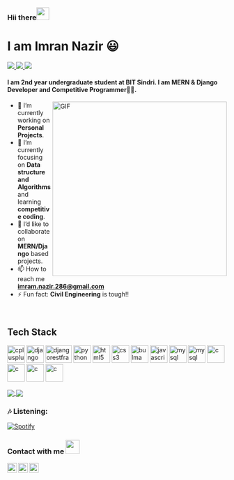 <h3>Hii there<img src="https://github.com/TheDudeThatCode/TheDudeThatCode/blob/master/Assets/Hi.gif" width="29px"></h3>
<h1>I am Imran Nazir 😃</h1>

<a href="https://github.com/the-cross-art">
  <img src="https://img.shields.io/badge/@imran-30302f?style=flat&logo=github"/>
</a>
<a href="https://www.instagram.com/_its.imran__/">
  <img src="https://img.shields.io/badge/@imran-30302f?style=flat&logo=instagram"/>
</a>
<a href="https://www.linkedin.com/in/imran-nazir-692abb112/">
  <img src="https://img.shields.io/badge/@imran-30302f?style=flat&logo=linkedin"/>
</a>

#### I am 2nd year undergraduate student at BIT Sindri. I am MERN & Django Developer and Competitive Programmer👩‍💻.

<img align="right" alt="GIF" src="https://user-images.githubusercontent.com/63959831/102273205-faed0f80-3f47-11eb-82c8-f567792823ab.gif" width="400px"/>

- 🔭 I’m currently working on **Personal Projects**. 
- 🌱 I’m currently focusing on **Data structure and Algorithms** and learning **competitive coding**.
- 👯 I’d like to collaborate on **MERN/Django** based projects.
- 📫 How to reach me **imram.nazir.286@gmail.com**
- ⚡ Fun fact: **Civil Engineering** is tough!!

<br>
<h2 align="left">Tech Stack</h2>
<p align="left">
<img src="https://seeklogo.com/images/J/java-logo-7F8B35BAB3-seeklogo.com.png" alt="cplusplus" width="40" height="40"/> 
<img src="https://img.favpng.com/20/6/19/django-python-computer-icons-logo-portable-network-graphics-png-favpng-fmTDmunynSK52axsEWGWJeDad.jpg" alt="django" width="40" height="40"/> 
<img src="https://cdn.worldvectorlogo.com/logos/nodejs-icon.svg" alt="djangorestframework" width="60" height="40"/>
<img src="https://seeklogo.net/wp-content/uploads/2020/12/python-logo.png" alt="python" width="40" height="40"/> 
<img src="https://upload.wikimedia.org/wikipedia/commons/thumb/3/38/HTML5_Badge.svg/600px-HTML5_Badge.svg.png" alt="html5" width="40" height="40"/> 
<img src="https://upload.wikimedia.org/wikipedia/commons/thumb/3/3d/CSS.3.svg/1200px-CSS.3.svg.png" alt="css3" width="40" height="40"/> 
<img src="https://upload.wikimedia.org/wikipedia/commons/thumb/9/93/Amazon_Web_Services_Logo.svg/1024px-Amazon_Web_Services_Logo.svg.png" alt="bulma" width="40" height="40"/> 
<img src="https://upload.wikimedia.org/wikipedia/commons/thumb/d/d4/Javascript-shield.svg/1200px-Javascript-shield.svg.png" alt="javascript" width="40" height="40"/> 
<img src="https://www.vectorlogo.zone/logos/mysql/mysql-official.svg" alt="mysql" width="40" height="40"/> 
<img src="https://download.logo.wine/logo/PostgreSQL/PostgreSQL-Logo.wine.png" alt="mysql" width="40" height="40"/> 
<img src="https://cdn.iconscout.com/icon/free/png-512/c-programming-569564.png" alt="c" width="40" height="40"/>
  <img src="https://www.docker.com/sites/default/files/d8/2019-07/vertical-logo-monochromatic.png" alt="c" width="40" height="40"/> 
  <img src="http://assets.stickpng.com/images/58480a44cef1014c0b5e4917.png" alt="c" width="40" height="40"/> 
  <img src="https://upload.wikimedia.org/wikipedia/commons/thumb/4/4c/Typescript_logo_2020.svg/1200px-Typescript_logo_2020.svg.png" alt="c" width="40" height="40"/> 
</p>
<a href="https://github.com/the-cross-art">
  <img src="https://github-readme-stats.vercel.app/api?username=the-cross-art&count_private=true" align="center"/>
</a>
<a href="https://github.com/the-cross-art">
  <img src="https://github-readme-stats.vercel.app/api/top-langs/?username=the-cross-art&layout=compact" align="center"/>
</a>

### 🎶 Listening:
[![Spotify](https://now-playing-codestackr.vercel.app/api/spotify-playing)](https://open.spotify.com/user/x9ti5be2z5apnf43emvigcr17)

### Contact with me <img src="https://github.com/TheDudeThatCode/TheDudeThatCode/blob/master/Assets/Handshake.gif" height="32px">

<a href="mailto:imram.nazir.286@gmail.com"><img align="left" alt="Imran | Mail" width="22px" src="https://cdn.jsdelivr.net/npm/simple-icons@v3/icons/gmail.svg" /></a>
<a href="https://www.linkedin.com/in/imran-nazir-692abb112/"><img align="left" alt="Imran | LinkedIn" width="22px" src="https://cdn.jsdelivr.net/npm/simple-icons@v3/icons/linkedin.svg" /></a>
<a href="https://github.com/the-cross-art"><img align="left" alt="Imran | Instagram" width="22px" src="https://cdn.jsdelivr.net/npm/simple-icons@v3/icons/github.svg" /></a>
